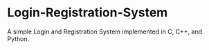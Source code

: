 # Login-Registration-System
A simple Login and Registration System implemented in C, C++, and Python.
